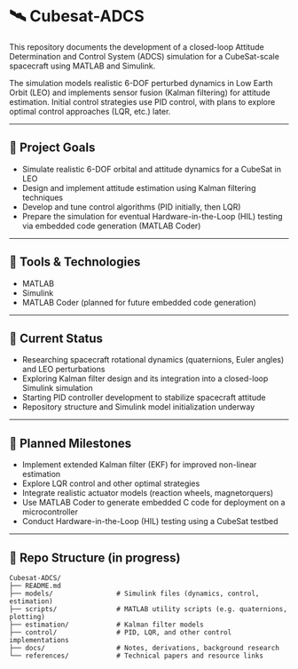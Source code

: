 # 🛰️ Cubesat-ADCS
This repository documents the development of a closed-loop Attitude Determination and Control System (ADCS) simulation for a CubeSat-scale spacecraft using MATLAB and Simulink.

The simulation models realistic 6-DOF perturbed dynamics in Low Earth Orbit (LEO) and implements sensor fusion (Kalman filtering) for attitude estimation. Initial control strategies use PID control, with plans to explore optimal control approaches (LQR, etc.) later.

---

## 🚀 Project Goals

- Simulate realistic 6-DOF orbital and attitude dynamics for a CubeSat in LEO  
- Design and implement attitude estimation using Kalman filtering techniques  
- Develop and tune control algorithms (PID initially, then LQR)  
- Prepare the simulation for eventual Hardware-in-the-Loop (HIL) testing via embedded code generation (MATLAB Coder)

---

## 🧰 Tools & Technologies

- MATLAB  
- Simulink  
- MATLAB Coder (planned for future embedded code generation)

---

## 📌 Current Status

- Researching spacecraft rotational dynamics (quaternions, Euler angles) and LEO perturbations  
- Exploring Kalman filter design and its integration into a closed-loop Simulink simulation  
- Starting PID controller development to stabilize spacecraft attitude  
- Repository structure and Simulink model initialization underway

---

## 🔭 Planned Milestones

- Implement extended Kalman filter (EKF) for improved non-linear estimation  
- Explore LQR control and other optimal strategies  
- Integrate realistic actuator models (reaction wheels, magnetorquers)  
- Use MATLAB Coder to generate embedded C code for deployment on a microcontroller  
- Conduct Hardware-in-the-Loop (HIL) testing using a CubeSat testbed

---

## 📂 Repo Structure (in progress)

```plaintext
Cubesat-ADCS/
├── README.md
├── models/                # Simulink files (dynamics, control, estimation)
├── scripts/               # MATLAB utility scripts (e.g. quaternions, plotting)
├── estimation/            # Kalman filter models
├── control/               # PID, LQR, and other control implementations
├── docs/                  # Notes, derivations, background research
└── references/            # Technical papers and resource links
